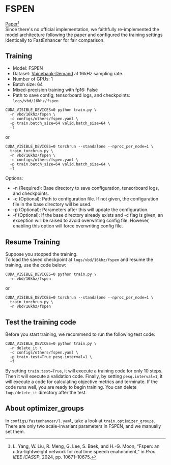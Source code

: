 # FSPEN
[Paper](https://ieeexplore.ieee.org/document/10446016)[^1]  
Since there's no official implementation, we faithfully re-implemented the model architecture following the paper and configured the training settings identically to FastEnhancer for fair comparison.

[^1]: L. Yang, W. Liu, R. Meng, G. Lee, S. Baek, and H.-G. Moon, “Fspen: an ultra-lightweight network for real time speech enahncment,” in *Proc. IEEE ICASSP*, 2024, pp. 10671–10675.  

## Training
- Model: FSPEN
- Dataset: [Voicebank-Demand](voicebank-demand.md) at 16kHz sampling rate. 
- Number of GPUs: 1
- Batch size: 64
- Mixed-precision training with fp16: False
- Path to save config, tensorboard logs, and checkpoints: `logs/vbd/16khz/fspen`
<pre><code>CUDA_VISIBLE_DEVICES=0 python train.py \
  -n vbd/16khz/fspen \
  -c configs/others/fspen.yaml \
  -p train.batch_size=64 valid.batch_size=64 \
  -f</code></pre>
or
<pre><code>CUDA_VISIBLE_DEVICES=0 torchrun --standalone --nproc_per_node=1 \
  train_torchrun.py \
  -n vbd/16khz/fspen \
  -c configs/others/fspen.yaml \
  -p train.batch_size=64 valid.batch_size=64 \
  -f</code></pre>

Options:
- -n (Required): Base directory to save configuration, tensorboard logs, and checkpoints.
- -c (Optional): Path to configuration file. If not given, the configuration file in the base directory will be used.
- -p (Optional): Parameters after this will update the configuration.
- -f (Optional): If the base directory already exists and -c flag is given, an exception will be raised to avoid overwriting config file. However, enabling this option will force overwriting config file.

## Resume Training
Suppose you stopped the training.  
To load the saved checkpoint at `logs/vbd/16khz/fspen` and resume the training, use the code below:
<pre><code>CUDA_VISIBLE_DEVICES=0 python train.py \
  -n vbd/16khz/fspen</code></pre>
or
<pre><code>CUDA_VISIBLE_DEVICES=0 torchrun --standalone --nproc_per_node=1 \
  train_torchrun.py \
  -n vbd/16khz/fspen</code></pre>

## Test the training code
Before you start training, we recommend to run the following test code:
<pre><code>CUDA_VISIBLE_DEVICES=0 python train.py \
  -n delete_it \
  -c configs/others/fspen.yaml \
  -p train.test=True pesq.interval=1 \
  -f</code></pre>
By setting `train.test=True`, it will execute a training code for only 10 steps. Then it will execute a validation code. Finally, by setting `pesq.interval=1`, it will execute a code for calculating objective metrics and terminate. If the code runs well, you are ready to begin training. You can delete `logs/delete_it` directory after the test.

## About optimizer_groups
In `configs/fastenhancer/l.yaml`, take a look at `train.optimizer_groups`. There are only two scale-invariant parameters in FSPEN, and we manually set them.
